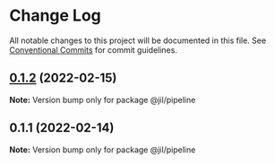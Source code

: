 # Change Log

All notable changes to this project will be documented in this file.
See [Conventional Commits](https://conventionalcommits.org) for commit guidelines.

## [0.1.2](https://github.com/jiljs/jil/compare/@jil/pipeline@0.1.1...@jil/pipeline@0.1.2) (2022-02-15)

**Note:** Version bump only for package @jil/pipeline





## 0.1.1 (2022-02-14)

**Note:** Version bump only for package @jil/pipeline
